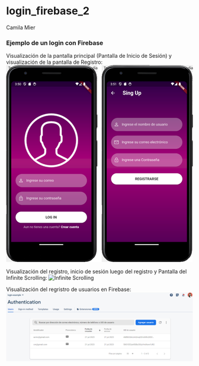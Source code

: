 # login_firebase_2

Camila Mier

### Ejemplo de un login con Firebase 
Visualización de la pantalla principal (Pantalla de Inicio de Sesión) y visualización de la pantalla de Registro:
![Pantallas login y singup](https://github.com/AleBD72/login-infiniteScrolling-firebase/blob/28dc95f03cfd661ddb406230cb05aebaea419eb3/capturas%20de%20pantalla/pantallas%20principales.png)

Visualización del registro, inicio de sesión luego del registro y Pantalla del Infinite Scrolling:
![Infinite Scrolling](https://github.com/AleBD72/login-infiniteScrolling-firebase/blob/28dc95f03cfd661ddb406230cb05aebaea419eb3/capturas%20de%20pantalla/inicio%20de%20sesi%C3%B3n%2C%20registro%20e%20IS.png)

Visualización del regristro de usuarios en Firebase:
![Firebase](https://github.com/AleBD72/login-infiniteScrolling-firebase/blob/28dc95f03cfd661ddb406230cb05aebaea419eb3/capturas%20de%20pantalla/registro%20de%20usuarios%20firebase.png)

